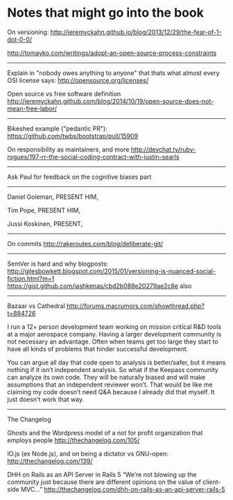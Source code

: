 # Notes that might go into the book

On versioning:
http://jeremyckahn.github.io/blog/2013/12/29/the-fear-of-1-dot-0-0/

http://tomayko.com/writings/adopt-an-open-source-process-constraints

---

Explain in "nobody owes anything to anyone" that thats what almost every OSI
license says:
http://opensource.org/licenses/

Open source vs free software definition
http://jeremyckahn.github.com/blog/2014/10/19/open-source-does-not-mean-free-labor/

---

Bikeshed example ("pedantic PR"): https://github.com/twbs/bootstrap/pull/15909

On responsibility as maintainers, and more
http://devchat.tv/ruby-rogues/197-rr-the-social-coding-contract-with-justin-searls

---

Ask Paul for feedback on the cognitive biases part

---

Daniel Goleman, PRESENT HIM,

Tim Pope, PRESENT HIM,

Jussi Koskinen, PRESENT,

---

On commits
http://rakeroutes.com/blog/deliberate-git/

---

SemVer is hard and why blogposts:
http://gilesbowkett.blogspot.com/2015/01/versioning-is-nuanced-social-fiction.html?m=1
https://gist.github.com/jashkenas/cbd2b088e20279ae2c8e also

---

Bazaar vs Cathedral
http://forums.macrumors.com/showthread.php?t=884726

I run a 12+ person development team working on mission critical R&D tools at a
major aerospace company. Having a larger development community is not necessary
an advantage. Often when teams get too large they start to have all kinds of
problems that hinder successful development.

You can argue all day that code open to analysis is better/safer, but it means
nothing if it isn’t independent analysis. So what if the Keepass community can
analyze its own code. They will be naturally biased and will make assumptions
that an independent reviewer won’t. That would be like me claiming my code
doesn’t need Q&A because I already did that myself. It just doesn’t work that
way.

---

The Changelog

Ghosts and the Wordpress model of a not for profit organization that employs
people
http://thechangelog.com/105/

IO.js (ex Node.js), and on being a dictator vs GNU-open:
http://thechangelog.com/139/

DHH on Rails as an API Server in Rails 5
“We’re not blowing up the community just because there are different opinions on
the value of client-side MVC...”
http://thechangelog.com/dhh-on-rails-as-an-api-server-rails-5
